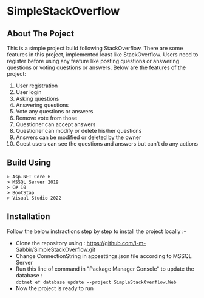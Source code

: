 # SimpleStackOverflow
## About The Poject
This is a simple project build following StackOverflow. There are some features in this project, implemented least like StackOverflow.
Users need to register before using any feature like posting questions or answering questions or voting questions or answers.
Below are the features of the project:
1. User registration
2. User login
3. Asking questions
4. Answering questions
5. Vote any questions or answers
6. Remove vote from those
7. Questioner can accept answers
8. Questioner can modify or delete his/her questions
9. Answers can be modified or deleted by the owner
10. Guest users can see the questions and answers but can't do any actions

## Build Using
	> Asp.NET Core 6
	> MSSQL Server 2019
	> C# 10
	> BootStap
	> Visual Studio 2022

## Installation
Follow the below instractions step by step to install the project locally :-
* Clone the repository using : https://github.com/I-m-Sabbir/SimpleStackOverflow.git
* Change ConnectionString in appsettings.json file according to MSSQL Server
* Run this line of command in "Package Manager Console" to update the database :  
`dotnet ef database update --project SimpleStackOverflow.Web`
* Now the project is ready to run

